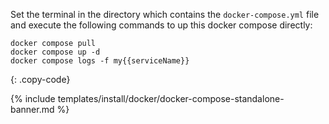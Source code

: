 Set the terminal in the directory which contains the `docker-compose.yml` file and execute the following commands to up this docker compose directly:

```
docker compose pull
docker compose up -d
docker compose logs -f my{{serviceName}}
```
{: .copy-code}

{% include templates/install/docker/docker-compose-standalone-banner.md %}